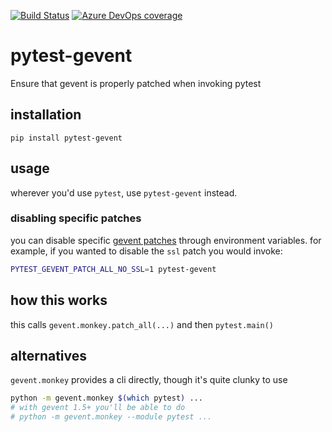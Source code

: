 [![Build Status](https://dev.azure.com/asottile/asottile/_apis/build/status/asottile.pytest-gevent?branchName=master)](https://dev.azure.com/asottile/asottile/_build/latest?definitionId=54&branchName=master)
[![Azure DevOps coverage](https://img.shields.io/azure-devops/coverage/asottile/asottile/54/master.svg)](https://dev.azure.com/asottile/asottile/_build/latest?definitionId=54&branchName=master)

pytest-gevent
=============

Ensure that gevent is properly patched when invoking pytest

## installation

`pip install pytest-gevent`

## usage

wherever you'd use `pytest`, use `pytest-gevent` instead.

### disabling specific patches

you can disable specific [gevent patches] through environment variables.  for
example, if you wanted to disable the `ssl` patch you would invoke:

```bash
PYTEST_GEVENT_PATCH_ALL_NO_SSL=1 pytest-gevent
```

[gevent patches]: http://www.gevent.org/api/gevent.monkey.html#gevent.monkey.patch_all

## how this works

this calls `gevent.monkey.patch_all(...)` and then `pytest.main()`

## alternatives

`gevent.monkey` provides a cli directly, though it's quite clunky to use

```bash
python -m gevent.monkey $(which pytest) ...
# with gevent 1.5+ you'll be able to do
# python -m gevent.monkey --module pytest ...
```
